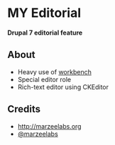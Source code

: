 # MY Editorial
**Drupal 7 editorial feature**

## About

* Heavy use of [workbench](http://drupal.org/project/workbench)
* Special editor role
* Rich-text editor using CKEditor

## Credits

* http://marzeelabs.org
* [@marzeelabs](http://twitter.com/marzeelabs)